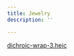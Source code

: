 ```yaml
---
title: Jewelry
description: ''

---
```

[dichroic-wrap-3.heic](/assets/img/dichroic-wrap-3.heic "dichroic-wrap-3.heic")